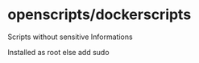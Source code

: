 # openscripts/dockerscripts
Scripts without sensitive Informations

Installed as root else add sudo
